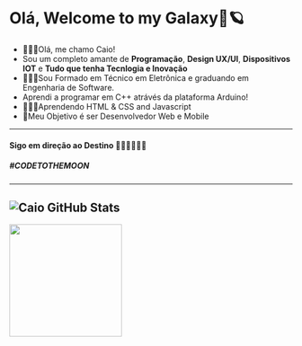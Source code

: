 # Olá, Welcome to my Galaxy🚀🪐
- 🙋🏻‍♂️Olá, me chamo Caio!
- Sou um completo amante de <strong>Programação</strong>, <strong>Design UX/UI</strong>, <strong>Dispositivos IOT</strong> e <strong>Tudo que tenha Tecnlogia e Inovação</strong>
- 👨🏻‍💻Sou Formado em Técnico em Eletrônica e graduando em Engenharia de Software.<br>
- Aprendi a programar em C++ atrávés da plataforma Arduino!<br>
- 👨🏻‍🚀Aprendendo HTML & CSS and Javascript
- 🎯Meu Objetivo é ser Desenvolvedor Web e Mobile</strong><br>

---
  #### Sigo em direção ao Destino 👨🏻‍🚀🚀🚩🌑
  ##### #CODETOTHEMOON
---
![Caio GitHub Stats](https://github-readme-stats.vercel.app/api?username=caioaugust&theme=material-palenight&show_icons=true)
---
<img src="https://media2.giphy.com/media/PmYFV3urYHA7y35cRQ/giphy.gif?cid=ecf05e47f00um43yrxhrujjawp596nupz22wwiec1wxyikvf&rid=giphy.gif&ct=g" width="200" height="200" />
</div>

